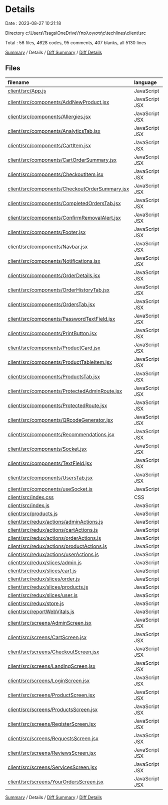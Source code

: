 # Details

Date : 2023-08-27 10:21:18

Directory c:\\Users\\Tsags\\OneDrive\\Υπολογιστής\\techlines\\client\\src

Total : 56 files,  4628 codes, 95 comments, 407 blanks, all 5130 lines

[Summary](results.md) / Details / [Diff Summary](diff.md) / [Diff Details](diff-details.md)

## Files
| filename | language | code | comment | blank | total |
| :--- | :--- | ---: | ---: | ---: | ---: |
| [client/src/App.js](/client/src/App.js) | JavaScript | 115 | 0 | 3 | 118 |
| [client/src/components/AddNewProduct.jsx](/client/src/components/AddNewProduct.jsx) | JavaScript JSX | 230 | 1 | 12 | 243 |
| [client/src/components/Allergies.jsx](/client/src/components/Allergies.jsx) | JavaScript JSX | 70 | 0 | 7 | 77 |
| [client/src/components/AnalyticsTab.jsx](/client/src/components/AnalyticsTab.jsx) | JavaScript JSX | 129 | 22 | 27 | 178 |
| [client/src/components/CartItem.jsx](/client/src/components/CartItem.jsx) | JavaScript JSX | 54 | 0 | 3 | 57 |
| [client/src/components/CartOrderSummary.jsx](/client/src/components/CartOrderSummary.jsx) | JavaScript JSX | 43 | 0 | 4 | 47 |
| [client/src/components/CheckoutItem.jsx](/client/src/components/CheckoutItem.jsx) | JavaScript JSX | 34 | 14 | 3 | 51 |
| [client/src/components/CheckoutOrderSummary.jsx](/client/src/components/CheckoutOrderSummary.jsx) | JavaScript JSX | 112 | 0 | 7 | 119 |
| [client/src/components/CompletedOrdersTab.jsx](/client/src/components/CompletedOrdersTab.jsx) | JavaScript JSX | 46 | 0 | 3 | 49 |
| [client/src/components/ConfirmRemovalAlert.jsx](/client/src/components/ConfirmRemovalAlert.jsx) | JavaScript JSX | 38 | 0 | 5 | 43 |
| [client/src/components/Footer.jsx](/client/src/components/Footer.jsx) | JavaScript JSX | 48 | 0 | 2 | 50 |
| [client/src/components/Navbar.jsx](/client/src/components/Navbar.jsx) | JavaScript JSX | 224 | 0 | 15 | 239 |
| [client/src/components/Notifications.jsx](/client/src/components/Notifications.jsx) | JavaScript JSX | 126 | 0 | 12 | 138 |
| [client/src/components/OrderDetails.jsx](/client/src/components/OrderDetails.jsx) | JavaScript JSX | 190 | 12 | 13 | 215 |
| [client/src/components/OrderHistoryTab.jsx](/client/src/components/OrderHistoryTab.jsx) | JavaScript JSX | 62 | 0 | 5 | 67 |
| [client/src/components/OrdersTab.jsx](/client/src/components/OrdersTab.jsx) | JavaScript JSX | 95 | 0 | 7 | 102 |
| [client/src/components/PasswordTextField.jsx](/client/src/components/PasswordTextField.jsx) | JavaScript JSX | 25 | 0 | 2 | 27 |
| [client/src/components/PrintButton.jsx](/client/src/components/PrintButton.jsx) | JavaScript JSX | 7 | 0 | 3 | 10 |
| [client/src/components/ProductCard.jsx](/client/src/components/ProductCard.jsx) | JavaScript JSX | 107 | 6 | 7 | 120 |
| [client/src/components/ProductTableItem.jsx](/client/src/components/ProductTableItem.jsx) | JavaScript JSX | 221 | 0 | 8 | 229 |
| [client/src/components/ProductsTab.jsx](/client/src/components/ProductsTab.jsx) | JavaScript JSX | 115 | 0 | 6 | 121 |
| [client/src/components/ProtectedAdminRoute.jsx](/client/src/components/ProtectedAdminRoute.jsx) | JavaScript JSX | 7 | 0 | 3 | 10 |
| [client/src/components/ProtectedRoute.jsx](/client/src/components/ProtectedRoute.jsx) | JavaScript JSX | 7 | 0 | 3 | 10 |
| [client/src/components/QRcodeGenerator.jsx](/client/src/components/QRcodeGenerator.jsx) | JavaScript JSX | 26 | 0 | 6 | 32 |
| [client/src/components/Recommendations.jsx](/client/src/components/Recommendations.jsx) | JavaScript JSX | 44 | 5 | 5 | 54 |
| [client/src/components/Socket.jsx](/client/src/components/Socket.jsx) | JavaScript JSX | 62 | 1 | 14 | 77 |
| [client/src/components/TextField.jsx](/client/src/components/TextField.jsx) | JavaScript JSX | 14 | 0 | 2 | 16 |
| [client/src/components/UsersTab.jsx](/client/src/components/UsersTab.jsx) | JavaScript JSX | 156 | 1 | 6 | 163 |
| [client/src/components/useSocket.js](/client/src/components/useSocket.js) | JavaScript | 17 | 1 | 5 | 23 |
| [client/src/index.css](/client/src/index.css) | CSS | 12 | 0 | 2 | 14 |
| [client/src/index.js](/client/src/index.js) | JavaScript | 14 | 0 | 3 | 17 |
| [client/src/products.js](/client/src/products.js) | JavaScript | 137 | 0 | 5 | 142 |
| [client/src/redux/actions/adminActions.js](/client/src/redux/actions/adminActions.js) | JavaScript | 296 | 1 | 36 | 333 |
| [client/src/redux/actions/cartActions.js](/client/src/redux/actions/cartActions.js) | JavaScript | 167 | 0 | 13 | 180 |
| [client/src/redux/actions/orderActions.js](/client/src/redux/actions/orderActions.js) | JavaScript | 41 | 0 | 7 | 48 |
| [client/src/redux/actions/productActions.js](/client/src/redux/actions/productActions.js) | JavaScript | 39 | 0 | 6 | 45 |
| [client/src/redux/actions/userActions.js](/client/src/redux/actions/userActions.js) | JavaScript | 100 | 0 | 15 | 115 |
| [client/src/redux/slices/admin.js](/client/src/redux/slices/admin.js) | JavaScript | 141 | 0 | 8 | 149 |
| [client/src/redux/slices/cart.js](/client/src/redux/slices/cart.js) | JavaScript | 82 | 14 | 12 | 108 |
| [client/src/redux/slices/order.js](/client/src/redux/slices/order.js) | JavaScript | 44 | 0 | 6 | 50 |
| [client/src/redux/slices/products.js](/client/src/redux/slices/products.js) | JavaScript | 43 | 0 | 4 | 47 |
| [client/src/redux/slices/user.js](/client/src/redux/slices/user.js) | JavaScript | 39 | 0 | 4 | 43 |
| [client/src/redux/store.js](/client/src/redux/store.js) | JavaScript | 16 | 0 | 3 | 19 |
| [client/src/reportWebVitals.js](/client/src/reportWebVitals.js) | JavaScript | 12 | 0 | 2 | 14 |
| [client/src/screens/AdminScreen.jsx](/client/src/screens/AdminScreen.jsx) | JavaScript JSX | 53 | 1 | 8 | 62 |
| [client/src/screens/CartScreen.jsx](/client/src/screens/CartScreen.jsx) | JavaScript JSX | 86 | 0 | 7 | 93 |
| [client/src/screens/CheckoutScreen.jsx](/client/src/screens/CheckoutScreen.jsx) | JavaScript JSX | 32 | 1 | 4 | 37 |
| [client/src/screens/LandingScreen.jsx](/client/src/screens/LandingScreen.jsx) | JavaScript JSX | 80 | 0 | 3 | 83 |
| [client/src/screens/LoginScreen.jsx](/client/src/screens/LoginScreen.jsx) | JavaScript JSX | 102 | 2 | 9 | 113 |
| [client/src/screens/ProductScreen.jsx](/client/src/screens/ProductScreen.jsx) | JavaScript JSX | 111 | 3 | 7 | 121 |
| [client/src/screens/ProductsScreen.jsx](/client/src/screens/ProductsScreen.jsx) | JavaScript JSX | 98 | 0 | 8 | 106 |
| [client/src/screens/RegisterScreen.jsx](/client/src/screens/RegisterScreen.jsx) | JavaScript JSX | 88 | 2 | 8 | 98 |
| [client/src/screens/RequestsScreen.jsx](/client/src/screens/RequestsScreen.jsx) | JavaScript JSX | 48 | 1 | 4 | 53 |
| [client/src/screens/ReviewsScreen.jsx](/client/src/screens/ReviewsScreen.jsx) | JavaScript JSX | 163 | 7 | 15 | 185 |
| [client/src/screens/ServicesScreen.jsx](/client/src/screens/ServicesScreen.jsx) | JavaScript JSX | 62 | 0 | 5 | 67 |
| [client/src/screens/YourOrdersScreen.jsx](/client/src/screens/YourOrdersScreen.jsx) | JavaScript JSX | 98 | 0 | 5 | 103 |

[Summary](results.md) / Details / [Diff Summary](diff.md) / [Diff Details](diff-details.md)